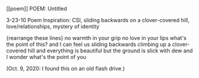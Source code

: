 [[poem]]
POEM: Untitled

3-23-10 Poem
Inspiration: CSI, sliding backwards on a clover-covered hill, love/relationships, mystery of identity

{rearrange these lines}
no warmth in your grip
no love in your lips
what's the point of this?
and I can feel us sliding backwards
climbing up a clover-covered hill
and everything is beautiful
but the ground is slick with dew
and I wonder what's the point of you

(Oct. 9, 2020: I found this on an old flash drive.)